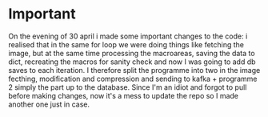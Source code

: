 # Important

On the evening of 30 april i made some important changes to the code: i realised that in the same for loop we were doing things like fetching the image, but at the same time processing the macroareas, saving the data to dict, recreating the macros for sanity check and now I was going to add db saves to each iteration. I therefore split the programme into two in the image fecthing, modification and compression and sending to kafka + programme 2 simply the part up to the database.  Since I'm an idiot and forgot to pull before making changes, now it's a mess to update the repo so I made another one just in case.
